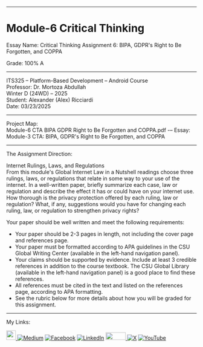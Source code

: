 ﻿-----------------------------------------------------------------------------------------------------------------------------
# Module-6 Critical Thinking 
Essay Name: Critical Thinking Assignment 6: BIPA, GDPR's Right to Be Forgotten, and COPPA

Grade: 100% A

-----------------------------------------------------------------------------------------------------------------------------

ITS325 – Platform-Based Development – Android Course    
Professor: Dr. Mortoza Abdullah  
Winter D (24WD) – 2025   
Student: Alexander (Alex) Ricciardi  
Date: 03/23/2025  

-----------------------------------------------------------------------------------------------------------------------------

Project Map:   
Module-6 CTA BIPA GDPR Right to Be Forgotten and COPPA.pdf -– Essay: Module-3 CTA: BIPA, GDPR's Right to Be Forgotten, and COPPA

-----------------------------------------------------------------------------------------------------------------------------

The Assignment Direction:    

Internet Rulings, Laws, and Regulations  
From this module's Global Internet Law in a Nutshell readings choose three rulings, laws, or regulations that relate in some way to your use of the internet. In a well-written paper, briefly summarize each case, law or regulation and describe the effect it has or could have on your internet use. How thorough is the privacy protection offered by each ruling, law or regulation? What, if any, suggestions would you have for changing each ruling, law, or regulation to strengthen privacy rights?

Your paper should be well written and meet the following requirements:

- Your paper should be 2-3 pages in length, not including the cover page and references page.
- Your paper must be formatted according to APA guidelines in the CSU Global Writing Center (available in the left-hand navigation panel).
- Your claims should be supported by evidence. Include at least 3 credible references in addition to the course textbook. The CSU Global Library (available in the left-hand navigation panel) is a good place to find these references.
- All references must be cited in the text and listed on the references page, according to APA formatting.
- See the rubric below for more details about how you will be graded for this assignment.

-----------------------------------------------------------------------------------------------------------------------------

My Links:   

<span><a href="https://www.alexomegapy.com" target="_blank"><img width="25" height="25" src="https://github.com/user-attachments/assets/a8e0ea66-5d8f-43b3-8fff-2c3d74d57f53"></span>    [![Medium](https://img.shields.io/badge/Medium-12100E?style=for-the-badge&logo=medium&logoColor=whit)](https://medium.com/@alex.omegapy)    [![Facebook](https://img.shields.io/badge/Facebook-%231877F2.svg?logo=Facebook&logoColor=white)](https://www.facebook.com/profile.php?id=100089638857137)    [![LinkedIn](https://img.shields.io/badge/LinkedIn-%230077B5.svg?logo=linkedin&logoColor=white)](https://linkedin.com/in/alex-ricciardi)    <span><a href="https://www.threads.net/@alexomegapy?hl=en" target="_blank"><img width="53" height="20" src="https://github.com/user-attachments/assets/58c9e833-4501-42e4-b4fe-39ffafba99b2"></span>    [![X](https://img.shields.io/badge/X-black.svg?logo=X&logoColor=white)](https://x.com/AlexOmegapy)    [![YouTube](https://img.shields.io/badge/YouTube-%23FF0000.svg?logo=YouTube&logoColor=white)](https://www.youtube.com/channel/UC4rMaQ7sqywMZkfS1xGh2AA) 


